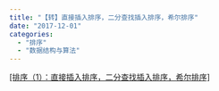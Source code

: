 ```yaml
---
title: "【转】直接插入排序，二分查找插入排序，希尔排序"
date: "2017-12-01"
categories: 
  - "排序"
  - "数据结构与算法"
---
```


[\[排序（1）：直接插入排序，二分查找插入排序，希尔排序\]](https://61mon.com/index.php/archives/193/ "排序（1）：直接插入排序，二分查找插入排序，希尔排序")
